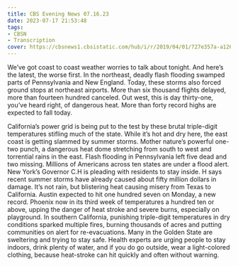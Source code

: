 ```yaml
---
title: CBS Evening News 07.16.23
date: 2023-07-17 21:53:48
tags:
- CBSN
- Transcription
cover: https://cbsnews1.cbsistatic.com/hub/i/r/2019/04/01/727e357a-a126-4138-a2c5-4d3222669d57/thumbnail/640x360/3ff2761028dc5c65cc4f07acd54bcd5c/cbsn2-logo-1920x1080.jpg
---
```

We’ve got coast to coast weather worries to talk about tonight. And here’s the latest, the worse first. In the northeast, deadly flash flooding swamped parts of Pennsylvania and New England. Today, these storms also forced ground stops at northeast airports. More than six thousand flights delayed, more than fourteen hundred canceled. Out west, this is day thirty-one, you’ve heard right, of dangerous heat. More than forty record highs are expected to fall today.

California’s power grid is being put to the test by these brutal triple-digit temperatures stifling much of the state. While it’s hot and dry here, the east coast is getting slammed by summer storms. Mother nature’s powerful one-two punch, a dangerous heat dome stretching from south to west and torrential rains in the east. Flash flooding in Pennsylvania left five dead and two missing. Millions of Americans across ten states are under a flood alert. New York’s Governor C.H is pleading with residents to stay inside. H says recent summer storms have already caused about fifty million dollars in damage. It’s not rain, but blistering heat causing misery from Texas to California. Austin expected to hit one hundred seven on Monday, a new record. Phoenix now in its third week of temperatures a hundred ten or above, upping the danger of heat stroke and severe burns, especially on playground. In southern California, punishing triple-digit temperatures in dry conditions sparked multiple fires, burning thousands of acres and putting communities on alert for re-evacuations. Many in the Golden State are sweltering and trying to stay safe. Health experts are urging people to stay indoors, drink plenty of water, and if you do go outside, wear a light-colored clothing, because heat-stroke can hit quickly and often without warning. 
